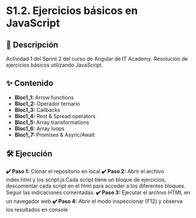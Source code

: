 # S1.2. Ejercicios básicos en JavaScript

## 📄 Descripción

Actividad 1 del Sprint 2 del curso de Angular de IT Academy. Resolución de ejercicios básicos utilizando JavaScript.

## ✨ Contenido

- **Bloc1_1:** Arrow functions
- **Bloc1_2:** Operador ternario
- **Bloc1_3:** Callbacks
- **Bloc1_4:** Rest & Spread operators
- **Bloc1_5:** Array transformations
- **Bloc1_6:** Array loops
- **Bloc1_7:** Promises & Async/Await

## 🛠️ Ejecución

**✔️ Paso 1:** Clonar el repositorio en local
**✔️ Paso 2:** Abrir el archivo index.html y los script.js.Cada script 
               tiene un bloque de ejercicios, descomentar cada script en el html para acceder a los diferentes bloques. Seguir las indicaciones comentadas.
**✔️ Paso 3:** Ejecutar el archivo HTML en un navegador web
**✔️ Paso 4:** Abrir el modo inspeccionar (F12) y observa los resultados en console 